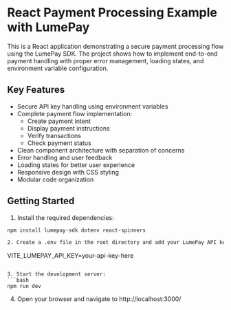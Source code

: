 # React Payment Processing Example with LumePay

This is a React application demonstrating a secure payment processing flow using the LumePay SDK. The project shows how to implement end-to-end payment handling with proper error management, loading states, and environment variable configuration.

## Key Features

- Secure API key handling using environment variables
- Complete payment flow implementation:
  - Create payment intent
  - Display payment instructions
  - Verify transactions
  - Check payment status
- Clean component architecture with separation of concerns
- Error handling and user feedback
- Loading states for better user experience
- Responsive design with CSS styling
- Modular code organization

## Getting Started

1. Install the required dependencies:
```bash
npm install lumepay-sdk dotenv react-spinners

2. Create a .env file in the root directory and add your LumePay API key:
```
VITE_LUMEPAY_API_KEY=your-api-key-here
```

3. Start the development server:
```bash
npm run dev
```

4. Open your browser and navigate to http://localhost:3000/
